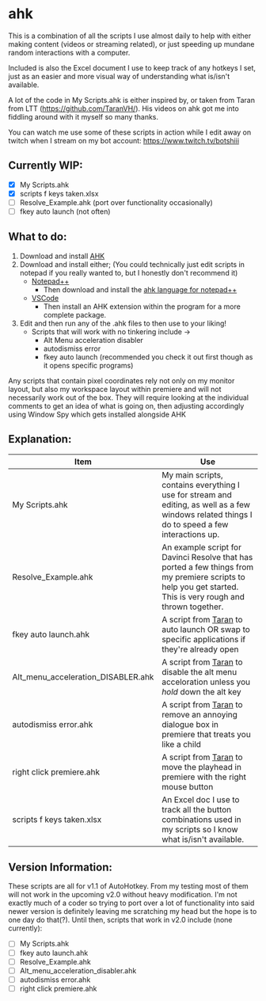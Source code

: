 # ahk

This is a combination of all the scripts I use almost daily to help with either making content (videos or streaming related), or just speeding up mundane random interactions with a computer.

Included is also the Excel document I use to keep track of any hotkeys I set, just as an easier and more visual way of understanding what is/isn't available.

A lot of the code in My Scripts.ahk is either inspired by, or taken from Taran from LTT (https://github.com/TaranVH/). His videos on ahk got me into fiddling around with it myself so many thanks.

You can watch me use some of these scripts in action while I edit away on  twitch when I stream on my bot account: https://www.twitch.tv/botshiii

## Currently WIP:
- [X] My Scripts.ahk
- [X] scripts f keys taken.xlsx
- [ ] Resolve_Example.ahk (port over functionality occasionally)
- [ ] fkey auto launch (not often)

## What to do:
1. Download and install [AHK](https://www.autohotkey.com/)
2. Download and install either; (You could technically just edit scripts in notepad if you really wanted to, but I honestly don't recommend it)
   - [Notepad++](https://notepad-plus-plus.org/downloads/)
     - Then download and install the [ahk language for notepad++](https://www.autohotkey.com/boards/viewtopic.php?t=50)
   - [VSCode](https://code.visualstudio.com/)
     - Then install an AHK extension within the program for a more complete package.
3. Edit and then run any of the .ahk files to then use to your liking!
   - Scripts that will work with no tinkering include ->
     - Alt Menu acceleration disabler
     - autodismiss error
     - fkey auto launch (recommended you check it out first though as it opens specific programs)

Any scripts that contain pixel coordinates rely not only on my monitor layout, but also my workspace layout within premiere and will not necessarily work out of the box. They will require looking at the individual comments to get an idea of what is going on, then adjusting accordingly using Window Spy which gets installed alongside AHK

## Explanation:
Item | Use
------------ | -------------
My Scripts.ahk | My main scripts, contains everything I use for stream and editing, as well as a few windows related things I do to speed a few interactions up.
Resolve_Example.ahk | An example script for Davinci Resolve that has ported a few things from my premiere scripts to help you get started. This is very rough and thrown together.
fkey auto launch.ahk | A script from [Taran](https://github.com/TaranVH/) to auto launch OR swap to specific applications if they're already open
Alt_menu_acceleration_DISABLER.ahk | A script from [Taran](https://github.com/TaranVH/) to disable the alt menu acceloration unless you _hold_ down the alt key
autodismiss error.ahk | A script from [Taran](https://github.com/TaranVH/) to remove an annoying dialogue box in premiere that treats you like a child
right click premiere.ahk | A script from [Taran](https://github.com/TaranVH/) to move the playhead in premiere with the right mouse button
scripts f keys taken.xlsx | An Excel doc I use to track all the button combinations used in my scripts so I know what is/isn't available.

## Version Information:
These scripts are all for v1.1 of AutoHotkey. From my testing most of them will not work in the upcoming v2.0 without heavy modification. I'm not exactly much of a coder so trying to port over a lot of functionality into said newer version is definitely leaving me scratching my head but the hope is to one day do that(?). Until then, scripts that work in v2.0 include (none currently):
- [ ] My Scripts.ahk
- [ ] fkey auto launch.ahk
- [ ] Resolve_Example.ahk
- [ ] Alt_menu_acceleration_disabler.ahk
- [ ] autodismiss error.ahk
- [ ] right click premiere.ahk